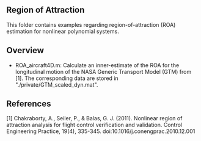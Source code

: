 ## Region of Attraction


This folder contains examples regarding region-of-attraction (ROA) estimation for nonlinear polynomial systems. 

## Overview
- ROA_aircraft4D.m: Calculate an inner-estimate of the ROA for the longitudinal motion of the NASA Generic Transport Model (GTM) from [1]. The corresponding data are stored in "./private/GTM_scaled_dyn.mat".

## References
[1] Chakraborty, A., Seiler, P., & Balas, G. J. (2011). Nonlinear region of attraction analysis for flight control verification and validation. Control Engineering Practice, 19(4), 335-345. doi:10.1016/j.conengprac.2010.12.001
